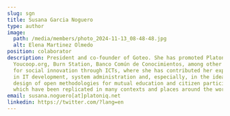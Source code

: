 ```yaml
---
slug: sgn
title: Susana Garcia Noguero
type: author
image:
  path: /media/members/photo_2024-11-13_08-48-48.jpg
  alt: Elena Martinez Olmedo
position: colaborator
description: President and co-founder of Goteo. She has promoted Platoniq,
  Youcoop.org, Burn Station, Banco Común de Conocimientos, among other platforms
  for social innovation through ICTs, where she has contributed her experience
  in IT development, system administration and, especially, in the ideation and
  design of open methodologies for mutual education and citizen participation,
  which have been replicated in many contexts and places around the world.
email: susana.noguero[at]platoniq.net
linkedin: https://twitter.com/?lang=en
---
```

